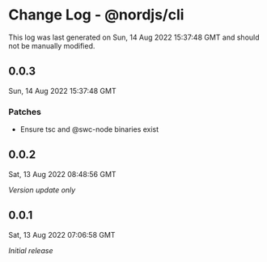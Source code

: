 # Change Log - @nordjs/cli

This log was last generated on Sun, 14 Aug 2022 15:37:48 GMT and should not be manually modified.

## 0.0.3
Sun, 14 Aug 2022 15:37:48 GMT

### Patches

- Ensure tsc and @swc-node binaries exist

## 0.0.2
Sat, 13 Aug 2022 08:48:56 GMT

_Version update only_

## 0.0.1
Sat, 13 Aug 2022 07:06:58 GMT

_Initial release_

